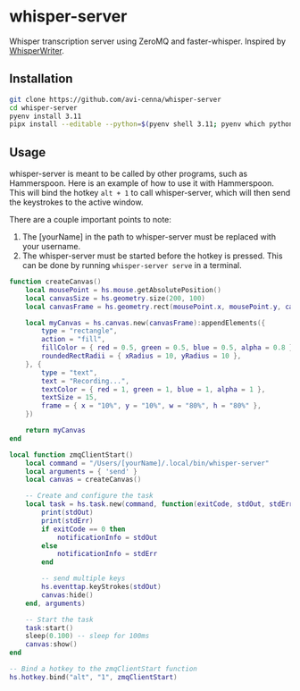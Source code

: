 # whisper-server
Whisper transcription server using ZeroMQ and faster-whisper. Inspired by [WhisperWriter](https://github.com/savbell/whisper-writer).

## Installation
```sh
git clone https://github.com/avi-cenna/whisper-server
cd whisper-server
pyenv install 3.11
pipx install --editable --python=$(pyenv shell 3.11; pyenv which python) .
```

## Usage
whisper-server is meant to be called by other programs, such as Hammerspoon. Here is an example of how to use it with Hammerspoon.
This will bind the hotkey `alt + 1` to call whisper-server, which will then send the keystrokes to the active window.

There are a couple important points to note:
1. The [yourName] in the path to whisper-server must be replaced with your username.
2. The whisper-server must be started before the hotkey is pressed. This can be done by running `whisper-server serve` in a terminal.

```lua
function createCanvas()
    local mousePoint = hs.mouse.getAbsolutePosition()
    local canvasSize = hs.geometry.size(200, 100)
    local canvasFrame = hs.geometry.rect(mousePoint.x, mousePoint.y, canvasSize.w, canvasSize.h)

    local myCanvas = hs.canvas.new(canvasFrame):appendElements({
        type = "rectangle",
        action = "fill",
        fillColor = { red = 0.5, green = 0.5, blue = 0.5, alpha = 0.8 },
        roundedRectRadii = { xRadius = 10, yRadius = 10 },
    }, {
        type = "text",
        text = "Recording...",
        textColor = { red = 1, green = 1, blue = 1, alpha = 1 },
        textSize = 15,
        frame = { x = "10%", y = "10%", w = "80%", h = "80%" },
    })

    return myCanvas
end

local function zmqClientStart()
    local command = "/Users/[yourName]/.local/bin/whisper-server"
    local arguments = { 'send' }
    local canvas = createCanvas()

    -- Create and configure the task
    local task = hs.task.new(command, function(exitCode, stdOut, stdErr)
        print(stdOut)
        print(stdErr)
        if exitCode == 0 then
            notificationInfo = stdOut
        else
            notificationInfo = stdErr
        end

        -- send multiple keys
        hs.eventtap.keyStrokes(stdOut)
        canvas:hide()
    end, arguments)

    -- Start the task
    task:start()
    sleep(0.100) -- sleep for 100ms
    canvas:show()
end

-- Bind a hotkey to the zmqClientStart function
hs.hotkey.bind("alt", "1", zmqClientStart)
```
